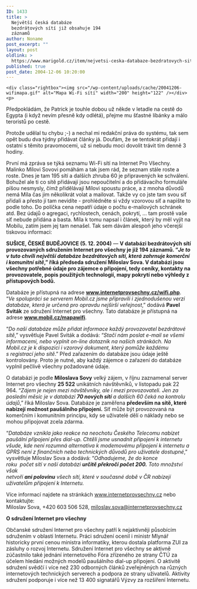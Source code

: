 ```yaml
---
ID: 1433
title: >
  Největší česká databáze
  bezdrátových sítí již obsahuje 194
  záznamů
author: Noname
post_excerpt: ""
layout: post
oldlink: >
  https://www.marigold.cz/item/nejvetsi-ceska-databaze-bezdratovych-siti-jiz-obsahuje-194-zaznamu
published: true
post_date: 2004-12-06 10:20:00
---
```

	<div class="rightbox"><img src="/wp-content/uploads/cache/20041206-wifimapa.gif" alt="Mapa Wi-Fi sítí" width="200" height="122" /></div><p>
Předpokládám, že Patrick je touhle dobou už někde v letadle na cestě do Egypta (i když nevím přesně kdy odlétá), přejme mu šťastné líbánky a málo teroristů po cestě.</p>
<p>
Protože udělal tu chybu ;-) a nechal mi redakční práva do systému, tak sem opět budu dva týdny přidávat články já. Doufám, že se tentokrát přidají i ostatní s těmito pravomocemi, už si nebudu moci dovolit trávit tím denně 3 hodiny.</p>
<p>
První má zpráva se týká seznamu Wi-Fi sítí na Internet Pro Všechny. Malinko Mílovi Sovovi pomáhám a tak jsem rád, že seznam stále roste a roste. Dnes je tam 195 sítí a dalších zhruba 60 je připravených ke schválení. Bohužel ale ti co sítě přidávají jsou nepoučitelní a do přidávacího formuláře píšou nesmysly, čímž přidělávají Mílovi spoustu práce, a z mnoha důvodů nemá Míla čas jim několikrát volat a mailovat. Takže vy co jste tam svou síť přidali a přesto jí tam nevidíte - prohlédněte si vždy vzorovou síť a napište to podle toho. Do políčka cena nepatří údaje o počtu e-mailových schránek atd. Bez údajů o agregaci, rychlostech, cenách, pokrytí, &#8230; tam prostě vaše síť nebude přidána a basta. Míla k tomu napsal i článek, který by měl vyjít na Mobilu, zatím jsem jej tam nenašel. Tak sem dávám alespoň jeho včerejší tiskovou informaci:</p>
<p>
<b>SUŠICE, ČESKÉ BUDĚJOVICE (5. 12. 2004)</b> — <b>V databázi bezdrátových sítí provozovaných sdružením Internet pro všechny je již 194 záznamů. &#8220;<i>Je to v tuto chvíli největší databáze bezdrátových sítí, která zahrnuje komerční i komunitní sítě</i>,&#8221; říká předseda sdružení Miloslav Sova. V databázi jsou všechny potřebné údaje pro zájemce o připojení, tedy ceníky, kontakty na provozovatele, popis použitých technologií, mapy pokrytí nebo výhledy z přístupových bodů.</b></p>
<p>
Databáze je přístupná na adrese <b><a href="http://www.internetprovsechny.cz/wifi.php">www.internetprovsechny.cz/wifi.php</a></b>. &#8220;<i>Ve spolupráci se serverem Mobil.cz jsme připravili i zjednodušenou verzi databáze, která je určená pro opravdu nejširší veřejnost</i>,&#8221; dodává <b>Pavel Sviták</b> ze sdružení Internet pro všechny. Tato databáze je přístupná na adrese <b><a href="http://www.mobil.cz/mapawifi">www.mobil.cz/mapawifi</a></b>.</p>

<!--more--><p>
&#8220;<i>Do naší databáze může přidat informace každý provozovatel bezdrátové sítě</i>,&#8221; vysvětluje Pavel Sviták a dodává: &#8220;<i>Stačí nám poslat e-mail se všemi informacemi, nebo vyplnit on-line dotazník na našich stránkách. Na Mobil.cz je k dispozici i vzorový dokument, který pomůže každému s registrací jeho sítě</i>.&#8221; Před zařazením do databáze jsou údaje ještě kontrolovány. Proto je nutné, aby každý zájemce o zařazení do databáze vyplnil pečlivě všechny požadované údaje.</p>
<p>
O databázi je podle <b>Miloslava Sovy</b> velký zájem, v říjnu zaznamenal server Internet pro všechny <b>25 522</b> unikátních návštěvníků, v listopadu pak 22 964. &#8220;<i>Zájem je nejen mezi návštěvníky, ale i mezi provozovateli. Jen za poslední měsíc je v databázi <b>70 nových sítí</b> a dalších 60 čeká na kontrolu údajů</i>,&#8221; říká Miloslav Sova. Databáze je zaměřena <b>především na sítě, které nabízejí možnost paušálního připojení.</b> Síť může být provozovaná na komerčním i komunitním principu, kdy se uživatelé dělí o náklady nebo se mohou připojovat zcela zdarma.</p>
<p>
&#8220;<i>Databáze vznikla jako reakce na neochotu Českého Telecomu nabízet paušální připojení přes dial-up. Chtěli jsme usnadnit připojení k internetu všude, kde není rozumná alternativa k modemovému připojení k internetu a GPRS není z finančních nebo technických důvodů pro uživatele dostupné</i>,&#8221; vysvětluje Miloslav Sova a dodává: &#8220;<i>Odhadujeme, že do konce <br/>roku  počet sítí v naší databázi <b>určitě překročí počet 200.</b> Toto množství však <br/>netvoří <b>ani polovinu</b> všech sítí, které v současné době v ČR nabízejí uživatelům připojení k Internetu.</i></p>
<p>
Více informací najdete na stránkách <a href="http://www.internetprovsechny.cz/">www.internetprovsechny.cz</a> nebo kontaktujte:<br/>Miloslav Sova, +420 603 506 528, <a href="mailto:miloslav.sova@internetprovsechny.cz">miloslav.sova@internetprovsechny.cz</a></p>
<p>
<b>O sdružení Internet pro všechny</b></p>
<p>
Občanské sdružení Internet pro všechny patří k nejaktivněji působícím sdružením v oblasti Internetu. Práci sdružení ocenil i ministr Mlynář historicky první cenou ministra informatiky, kterou dostala platforma ZUI za zásluhy o rozvoj Internetu. Sdružení Internet pro všechny se aktivně zúčastnilo také jednání internetového Fóra zřízeného ze strany ČTÚ za účelem hledání možných modelů paušálního dial-up připojení. O aktivitě sdružení svědčí i více než 230 odborných článků zveřejněných na různých internetových technických serverech a podpora ze strany uživatelů. Aktivity sdružení podporuje i více než 13 400 signatářů Výzvy za rozšíření Internetu.</p>
